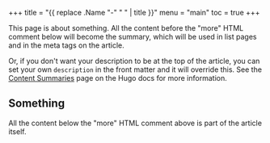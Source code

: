 +++
title = "{{ replace .Name "-" " " | title }}"
menu = "main"
toc = true
+++

This page is about something. All the content before the "more" HTML comment below will become the summary, which will be used in list pages and in the meta tags on the article.

Or, if you don't want your description to be at the top of the article, you can set your own `description` in the front matter and it will override this. See the [Content Summaries](https://gohugo.io/content-management/summaries/) page on the Hugo docs for more information.

<!--more-->

## Something

All the content below the "more" HTML comment above is part of the article itself.
